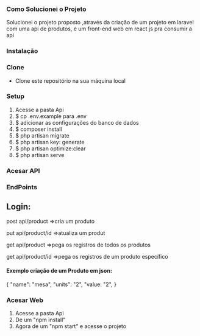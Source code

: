<h3>Como Solucionei o Projeto </h3>
<p> Solucionei o projeto proposto ,através da criação de um projeto em laravel com uma api de produtos, e um front-end web em react js pra consumir a api
    
</p>




<h3>Instalação</h3>






### Clone

- Clone este repositório na sua máquina local 

### Setup


<ol> 
<li>Acesse a pasta Api</li>
<li>$ cp .env.example para .env </li>
<li>$ adicionar as configurações do banco de dados </li>
<li>$ composer install </li>
<li>$ php artisan migrate </li>
<li>$ php artisan key: generate </li>
<li>$ php artisan optimize:clear </li>
<li>$ php artisan serve </li>

</ol>


### Acesar API
  <h3>EndPoints</h3>
     <h2>Login:  </h2>
     <p>post api/product =>cria um produto  </p>
     <p>put api/product/id =>atualiza um produt </p>
     <p>get api/product =>pega os registros de todos os produtos</p>
      <p>get api/product/id =>pega os registros de um produto específico</p>
     <h4>Exemplo criação de um Produto em json:  </h4>
        <p>
            {
        "name": "mesa",
        "units": "2",
        "value: "2",
        }
        </p>

        
### Acesar Web
<ol> 
<li>Acesse a pasta Api</li>
  <li>De um "npm install"</li>
  <li>Agora de um "npm start" e acesse o projeto</li>
  
 
